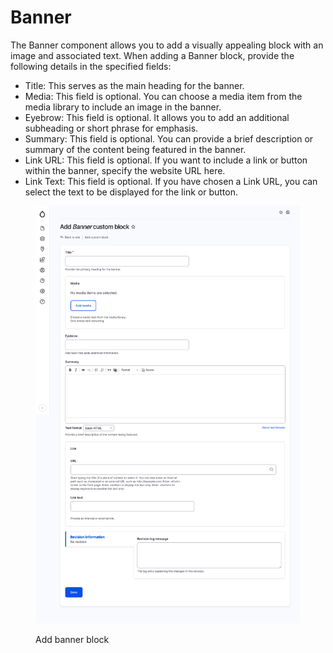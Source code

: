 # Banner

The Banner component allows you to add a visually appealing block with an image and associated text. When adding a Banner block, provide the following details in the specified fields:

* Title: This serves as the main heading for the banner.
* Media: This field is optional. You can choose a media item from the media library to include an image in the banner.
* Eyebrow: This field is optional. It allows you to add an additional subheading or short phrase for emphasis.
* Summary: This field is optional. You can provide a brief description or summary of the content being featured in the banner.
* Link URL: This field is optional. If you want to include a link or button within the banner, specify the website URL here.
* Link Text: This field is optional. If you have chosen a Link URL, you can select the text to be displayed for the link or button.

<figure><img src="../../.gitbook/assets/screencapture-mcignite-ddev-site-block-add-banner-2023-05-24-13_38_20.png" alt=""><figcaption><p>Add banner block</p></figcaption></figure>
